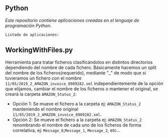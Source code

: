 ## Python

*Este repositorio contiene aplicaciones creadas en el lenguaje de programación Python.*

`Listado de aplicaciones:`

 **WorkingWithFiles.py**
 ---
 Herramienta para tratar ficheros clasificándolos en distintos directorios dependiendo del nombre de cada fichero.
 Básicamente hacemos un split del nombre de los ficheros(requerido), mediante "_" de modo que si tuvieramos un 
 fichero con el nombre `11/05/2019_2_AMAZON_invoice_8909282.xml` independientemente de la opción que elijamos, cambiar 
 el nombre de los ficheros o mantener el original, se creará la carpeta `AMAZON_Status_2`:
 
 - Opción 1: Se mueve el fichero a la carpeta ej: `AMAZON_Status_2` manteniendo el nombre original 
 `11/05/2019_2_AMAZON_invoice_8909282.xml`.
 - Opción 2: Se mueve el fichero a la carpeta ej: `AMAZON_Status_2` renombrando el nombre de cada uno de los ficheros 
 de forma correlativa, ej: `Message_0`,`Message_1`, `Message_2`, etc...
 

